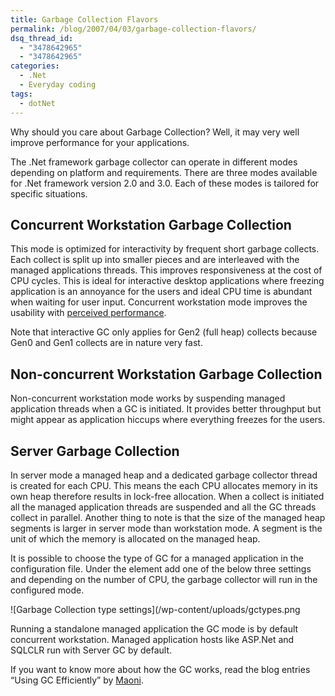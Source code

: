 ```yaml
---
title: Garbage Collection Flavors
permalink: /blog/2007/04/03/garbage-collection-flavors/
dsq_thread_id:
  - "3478642965"
  - "3478642965"
categories:
  - .Net
  - Everyday coding
tags:
  - dotNet
---
```

Why should you care about Garbage Collection? Well, it may very well improve performance for your applications.

The .Net framework garbage collector can operate in different modes depending on platform and requirements. There are three modes available for .Net framework version 2.0 and 3.0. Each of these modes is tailored for specific situations.

## Concurrent Workstation Garbage Collection

This mode is optimized for interactivity by frequent short garbage collects. Each collect is split up into smaller pieces and are interleaved with the managed applications threads. This improves responsiveness at the cost of CPU cycles. This is ideal for interactive desktop applications where freezing application is an annoyance for the users and ideal CPU time is abundant when waiting for user input. Concurrent workstation mode improves the usability with [perceived performance](http://en.wikipedia.org/wiki/Perceived_performance).

Note that interactive GC only applies for Gen2 (full heap) collects because Gen0 and Gen1 collects are in nature very fast.

## Non-concurrent Workstation Garbage Collection

Non-concurrent workstation mode works by suspending managed application threads when a GC is initiated. It provides better throughput but might appear as application hiccups where everything freezes for the users.

## Server Garbage Collection

In server mode a managed heap and a dedicated garbage collector thread is created for each CPU. This means the each CPU allocates memory in its own heap therefore results in lock-free allocation. When a collect is initiated all the managed application threads are suspended and all the GC threads collect in parallel.
Another thing to note is that the size of the managed heap segments is larger in server mode than workstation mode. A segment is the unit of which the memory is allocated on the managed heap.

It is possible to choose the type of GC for a managed application in the configuration file. Under the <Runtime> element add one of the below three settings and depending on the number of CPU, the garbage collector will run in the configured mode.

![Garbage Collection type settings](/wp-content/uploads/gctypes.png

Running a standalone managed application the GC mode is by default concurrent workstation. Managed application hosts like ASP.Net and SQLCLR run with Server GC by default.

If you want to know more about how the GC works, read the blog entries &#8220;Using GC Efficiently&#8221;
by [Maoni](http://blogs.msdn.com/maoni/).
